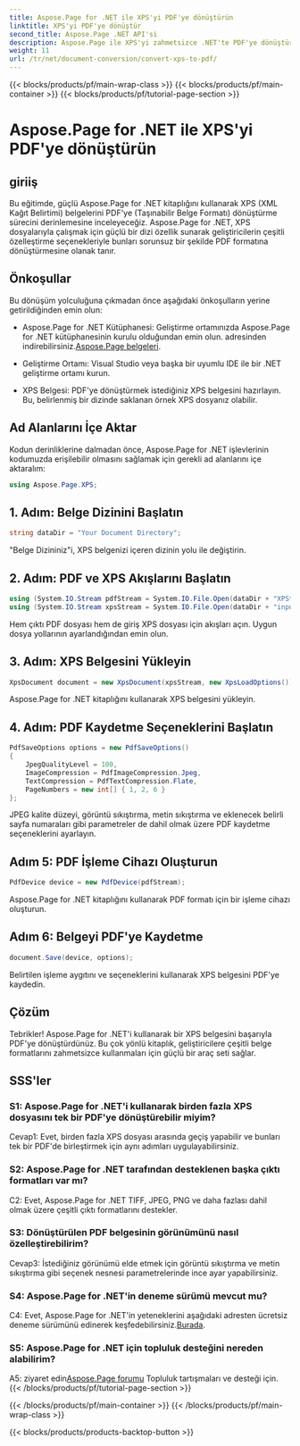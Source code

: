 ```yaml
---
title: Aspose.Page for .NET ile XPS'yi PDF'ye dönüştürün
linktitle: XPS'yi PDF'ye dönüştür
second_title: Aspose.Page .NET API'si
description: Aspose.Page ile XPS'yi zahmetsizce .NET'te PDF'ye dönüştürün. Kitaplığı indirin, belgeleri inceleyin ve ücretsiz deneme sürümünü edinin.
weight: 11
url: /tr/net/document-conversion/convert-xps-to-pdf/
---
```


{{< blocks/products/pf/main-wrap-class >}}
{{< blocks/products/pf/main-container >}}
{{< blocks/products/pf/tutorial-page-section >}}

# Aspose.Page for .NET ile XPS'yi PDF'ye dönüştürün

## giriiş

Bu eğitimde, güçlü Aspose.Page for .NET kitaplığını kullanarak XPS (XML Kağıt Belirtimi) belgelerini PDF'ye (Taşınabilir Belge Formatı) dönüştürme sürecini derinlemesine inceleyeceğiz. Aspose.Page for .NET, XPS dosyalarıyla çalışmak için güçlü bir dizi özellik sunarak geliştiricilerin çeşitli özelleştirme seçenekleriyle bunları sorunsuz bir şekilde PDF formatına dönüştürmesine olanak tanır.

## Önkoşullar

Bu dönüşüm yolculuğuna çıkmadan önce aşağıdaki önkoşulların yerine getirildiğinden emin olun:

-  Aspose.Page for .NET Kütüphanesi: Geliştirme ortamınızda Aspose.Page for .NET kütüphanesinin kurulu olduğundan emin olun. adresinden indirebilirsiniz.[Aspose.Page belgeleri](https://reference.aspose.com/page/net/).

- Geliştirme Ortamı: Visual Studio veya başka bir uyumlu IDE ile bir .NET geliştirme ortamı kurun.

- XPS Belgesi: PDF'ye dönüştürmek istediğiniz XPS belgesini hazırlayın. Bu, belirlenmiş bir dizinde saklanan örnek XPS dosyanız olabilir.

## Ad Alanlarını İçe Aktar

Kodun derinliklerine dalmadan önce, Aspose.Page for .NET işlevlerinin kodumuzda erişilebilir olmasını sağlamak için gerekli ad alanlarını içe aktaralım:

```csharp
using Aspose.Page.XPS;
```

## 1. Adım: Belge Dizinini Başlatın

```csharp
string dataDir = "Your Document Directory";
```

"Belge Dizininiz"i, XPS belgenizi içeren dizinin yolu ile değiştirin.

## 2. Adım: PDF ve XPS Akışlarını Başlatın

```csharp
using (System.IO.Stream pdfStream = System.IO.File.Open(dataDir + "XPStoPDF_out.pdf", System.IO.FileMode.OpenOrCreate, System.IO.FileAccess.Write))
using (System.IO.Stream xpsStream = System.IO.File.Open(dataDir + "input.xps", System.IO.FileMode.Open))
```

Hem çıktı PDF dosyası hem de giriş XPS dosyası için akışları açın. Uygun dosya yollarının ayarlandığından emin olun.

## 3. Adım: XPS Belgesini Yükleyin

```csharp
XpsDocument document = new XpsDocument(xpsStream, new XpsLoadOptions());
```

Aspose.Page for .NET kitaplığını kullanarak XPS belgesini yükleyin.

## 4. Adım: PDF Kaydetme Seçeneklerini Başlatın

```csharp
PdfSaveOptions options = new PdfSaveOptions()
{
    JpegQualityLevel = 100,
    ImageCompression = PdfImageCompression.Jpeg,
    TextCompression = PdfTextCompression.Flate,
    PageNumbers = new int[] { 1, 2, 6 }
};
```

JPEG kalite düzeyi, görüntü sıkıştırma, metin sıkıştırma ve eklenecek belirli sayfa numaraları gibi parametreler de dahil olmak üzere PDF kaydetme seçeneklerini ayarlayın.

## Adım 5: PDF İşleme Cihazı Oluşturun

```csharp
PdfDevice device = new PdfDevice(pdfStream);
```

Aspose.Page for .NET kitaplığını kullanarak PDF formatı için bir işleme cihazı oluşturun.

## Adım 6: Belgeyi PDF'ye Kaydetme

```csharp
document.Save(device, options);
```

Belirtilen işleme aygıtını ve seçeneklerini kullanarak XPS belgesini PDF'ye kaydedin.

## Çözüm

Tebrikler! Aspose.Page for .NET'i kullanarak bir XPS belgesini başarıyla PDF'ye dönüştürdünüz. Bu çok yönlü kitaplık, geliştiricilere çeşitli belge formatlarını zahmetsizce kullanmaları için güçlü bir araç seti sağlar.

## SSS'ler

### S1: Aspose.Page for .NET'i kullanarak birden fazla XPS dosyasını tek bir PDF'ye dönüştürebilir miyim?

Cevap1: Evet, birden fazla XPS dosyası arasında geçiş yapabilir ve bunları tek bir PDF'de birleştirmek için aynı adımları uygulayabilirsiniz.

### S2: Aspose.Page for .NET tarafından desteklenen başka çıktı formatları var mı?

C2: Evet, Aspose.Page for .NET TIFF, JPEG, PNG ve daha fazlası dahil olmak üzere çeşitli çıktı formatlarını destekler.

### S3: Dönüştürülen PDF belgesinin görünümünü nasıl özelleştirebilirim?

Cevap3: İstediğiniz görünümü elde etmek için görüntü sıkıştırma ve metin sıkıştırma gibi seçenek nesnesi parametrelerinde ince ayar yapabilirsiniz.

### S4: Aspose.Page for .NET'in deneme sürümü mevcut mu?

 C4: Evet, Aspose.Page for .NET'in yeteneklerini aşağıdaki adresten ücretsiz deneme sürümünü edinerek keşfedebilirsiniz.[Burada](https://releases.aspose.com/).

### S5: Aspose.Page for .NET için topluluk desteğini nereden alabilirim?

 A5: ziyaret edin[Aspose.Page forumu](https://forum.aspose.com/c/page/39) Topluluk tartışmaları ve desteği için.
{{< /blocks/products/pf/tutorial-page-section >}}

{{< /blocks/products/pf/main-container >}}
{{< /blocks/products/pf/main-wrap-class >}}

{{< blocks/products/products-backtop-button >}}
